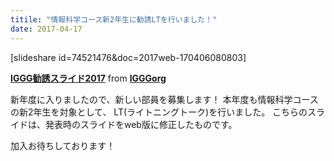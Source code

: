 ```yaml
---
titile: "情報科学コース新2年生に勧誘LTを行いました！"
date: 2017-04-17
---
```


[slideshare id=74521476&doc=2017web-170406080803]

**[IGGG勧誘スライド2017](https://www.slideshare.net/IGGGorg/2017web)** from **[IGGGorg](http://www.slideshare.net/IGGGorg)**

新年度に入りましたので、新しい部員を募集します！
本年度も情報科学コースの新2年生を対象として、
LT(ライトニングトーク)を行いました。
こちらのスライドは、発表時のスライドをweb版に修正したものです。

加入お待ちしております！
